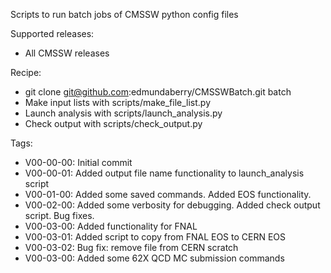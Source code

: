 Scripts to run batch jobs of CMSSW python config files

Supported releases:
  * All CMSSW releases

Recipe:
  * git clone git@github.com:edmundaberry/CMSSWBatch.git batch
  * Make input lists with scripts/make_file_list.py
  * Launch analysis with scripts/launch_analysis.py
  * Check output with scripts/check_output.py 

Tags:
  * V00-00-00: Initial commit
  * V00-00-01: Added output file name functionality to launch_analysis script
  * V00-01-00: Added some saved commands.  Added EOS functionality.
  * V00-02-00: Added some verbosity for debugging. Added check output script.  Bug fixes.
  * V00-03-00: Added functionality for FNAL
  * V00-03-01: Added script to copy from FNAL EOS to CERN EOS
  * V00-03-02: Bug fix: remove file from CERN scratch
  * V00-03-00: Added some 62X QCD MC submission commands